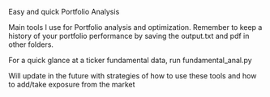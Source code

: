 Easy and quick Portfolio Analysis

Main tools I use for Portfolio analysis and optimization.
Remember to keep a history of your portfolio performance by saving the output.txt and pdf in other folders.

For a quick glance at a ticker fundamental data, run fundamental_anal.py

Will update in the future with strategies of how to use these tools and how to add/take exposure from the market